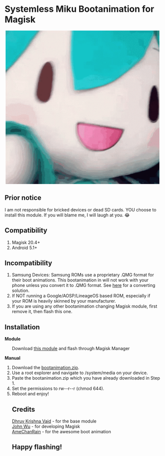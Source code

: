 # Systemless Miku Bootanimation for Magisk
<p align="center">
<img src="./miku.gif" alt="Miku.gif">
</p>

## Prior notice
I am not responsible for bricked devices or dead SD cards. YOU choose to install this module. If you will blame me, I will laugh at you. 😂

## Compatibility
<ol type="1">
<li>Magisk 20.4+</li>
<li>Android 5.1+</li>
</ol>

## Incompatibility
<ol type="1">
<li>Samsung Devices: Samsung ROMs use a proprietary .QMG format for their boot animations. This bootanimation in will not work with your phone unless you convert it to .QMG format. See <a href="https://forum.xda-developers.com/showpost.php?p=78906639&postcount=192" target="_blank">here</a> for a converting solution.</li>
<li>If NOT running a Google/AOSP/LineageOS based ROM, especially if your ROM is heavily skinned by your manufacturer.</li>
<li>If you are using any other bootanimation changing Magisk module, first remove it, then flash this one.</li>
</ol>

## Installation

**Module**
<ul>
Download <a href="https://github.com/AsrieltheGoat/miku-bootanimation/raw/main/bootanimation-magisk.zip" target="_blank">this module</a> and flash through Magisk Manager
</ul>

**Manual**
<ol type="1">
<li>Download the <a href="https://github.com/AsrieltheGoat/miku-bootanimation/raw/main/system/media/bootanimation.zip" target="_blank">bootanimation.zip</a>.</li>
<li>Use a root explorer and navigate to /system/media on your device.</li>
<li>Paste the bootanimation.zip which you have already downloaded in Step 1.</li>
<li>Set the permissions to rw--r--r (chmod 644).</li>
<li>Reboot and enjoy!</li>
</ul>

## Credits
<a href="https://github.com/dhruvkrishnavaid">Dhruv Krishna Vaid</a> - for the base module<br />
<a href="https://github.com/topjohnwu">John Wu</a> - for developing Magisk<br />
<a href="https://github.com/Miku-UI/">AmeChanRain</a> - for the awesome boot animation<br />

## Happy flashing!
